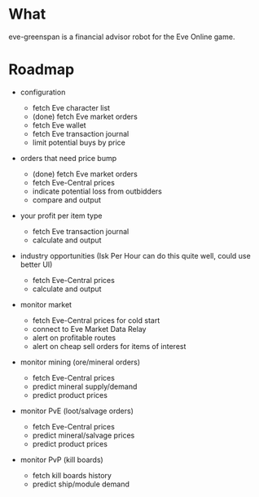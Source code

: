 What
====

eve-greenspan is a financial advisor robot for the Eve Online game.


Roadmap
=======

* configuration
	* fetch Eve character list
	* (done) fetch Eve market orders
	* fetch Eve wallet
	* fetch Eve transaction journal
	* limit potential buys by price

* orders that need price bump
	* (done) fetch Eve market orders
	* fetch Eve-Central prices
	* indicate potential loss from outbidders
	* compare and output

* your profit per item type
	* fetch Eve transaction journal
	* calculate and output

* industry opportunities (Isk Per Hour can do this quite well, could use better UI)
	* fetch Eve-Central prices
	* calculate and output

* monitor market
	* fetch Eve-Central prices for cold start
	* connect to Eve Market Data Relay
	* alert on profitable routes
	* alert on cheap sell orders for items of interest

* monitor mining (ore/mineral orders)
	* fetch Eve-Central prices
	* predict mineral supply/demand
	* predict product prices

* monitor PvE (loot/salvage orders)
	* fetch Eve-Central prices
	* predict mineral/salvage prices
	* predict product prices

* monitor PvP (kill boards)
	* fetch kill boards history
	* predict ship/module demand
